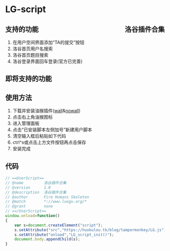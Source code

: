 # LG-script
## <div style="float:right">洛谷插件合集</div>
## 支持的功能
1. 在用户空间界面添加“TA的提交”按钮
2. 洛谷首页用户名搜索
3. 洛谷首页题目搜索
4. 洛谷登录界面回车登录(官方已完善)
## 即将支持的功能
## 使用方法
1. 下载并安装油猴插件([wall](http://www.tampermonkey.net/)&[nowall](https://blog.csdn.net/vermont_/article/details/84781871))
2. 点击右上角油猴图标
3. 进入管理面板
4. 点击“已安装脚本左侧加号”新建用户脚本
5. 清空输入框后粘贴如下代码
6. ctrl^s或点击上方文件按钮再点击保存
7. 安装完成
## 代码
```js
// ==UserScript==
// @name         洛谷插件合集
// @version      1.0
// @description  洛谷插件合集
// @author       Fire Humans Skeleton
// @match        *://www.luogu.org/*
// @grant        none
// ==/UserScript==
window.onload=function()
{
    var s=document.createElement("script");
    s.setAttribute("src","https://huokulou.tk/blog/tampermonkey/LG.js");
    s.setAttribute("onload","LG_script_init()");
    document.body.appendChild(s);
}
```